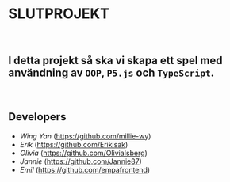 # SLUTPROJEKT

<br>


## I detta projekt så ska vi skapa ett spel med användning av `OOP`, `P5.js` och `TypeScript`.

<br>


## Developers
* *Wing Yan* (https://github.com/millie-wy)
* *Erik* (https://github.com/Erikisak)
* *Olivia* (https://github.com/OliviaIsberg)
* *Jannie* (https://github.com/Jannie87)
* *Emil* (https://github.com/empafrontend)
